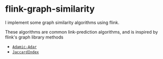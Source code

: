 # flink-graph-similarity	
I implement some graph similarity algorithms using flink.	

 These algorithms are common link-prediction algorithms, and is inspired by flink's graph library methods	
  + [`Adamic-Adar`][Adamic-Adar]	
  + [`JaccardIndex`][JaccardIndex]	

 [Adamic-Adar]: https://github.com/apache/flink/blob/master/flink-libraries/flink-gelly/src/main/java/org/apache/flink/graph/library/similarity/AdamicAdar.java 	
[JaccardIndex]:https://github.com/apache/flink/blob/master/flink-libraries/flink-gelly/src/main/java/org/apache/flink/graph/library/similarity/JaccardIndex.java